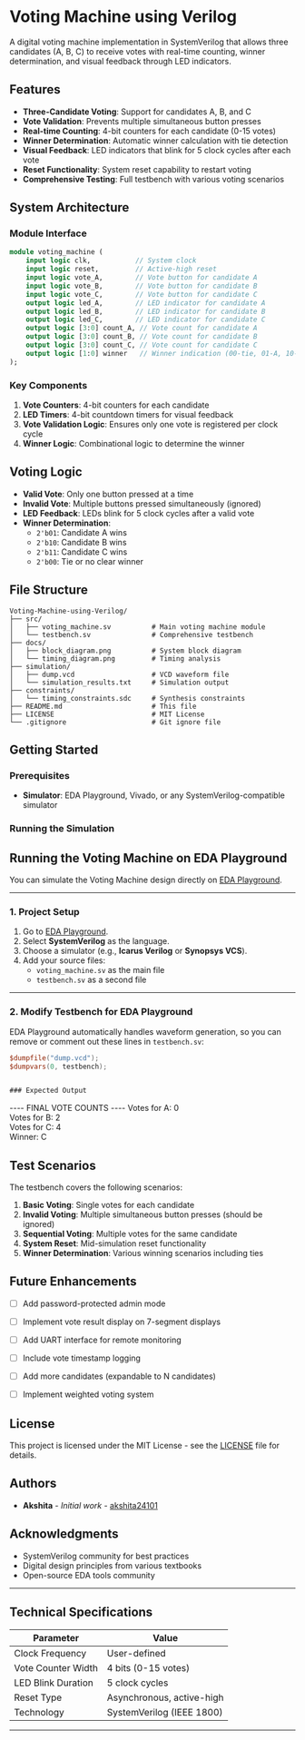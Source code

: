# Voting Machine using Verilog

A digital voting machine implementation in SystemVerilog that allows three candidates (A, B, C) to receive votes with real-time counting, winner determination, and visual feedback through LED indicators.

## Features

- **Three-Candidate Voting**: Support for candidates A, B, and C
- **Vote Validation**: Prevents multiple simultaneous button presses
- **Real-time Counting**: 4-bit counters for each candidate (0-15 votes)
- **Winner Determination**: Automatic winner calculation with tie detection
- **Visual Feedback**: LED indicators that blink for 5 clock cycles after each vote
- **Reset Functionality**: System reset capability to restart voting
- **Comprehensive Testing**: Full testbench with various voting scenarios

## System Architecture

### Module Interface

```systemverilog
module voting_machine (
    input logic clk,           // System clock
    input logic reset,         // Active-high reset
    input logic vote_A,        // Vote button for candidate A
    input logic vote_B,        // Vote button for candidate B
    input logic vote_C,        // Vote button for candidate C
    output logic led_A,        // LED indicator for candidate A
    output logic led_B,        // LED indicator for candidate B
    output logic led_C,        // LED indicator for candidate C
    output logic [3:0] count_A, // Vote count for candidate A
    output logic [3:0] count_B, // Vote count for candidate B
    output logic [3:0] count_C, // Vote count for candidate C
    output logic [1:0] winner   // Winner indication (00-tie, 01-A, 10-B, 11-C)
);
```

### Key Components

1. **Vote Counters**: 4-bit counters for each candidate
2. **LED Timers**: 4-bit countdown timers for visual feedback
3. **Vote Validation Logic**: Ensures only one vote is registered per clock cycle
4. **Winner Logic**: Combinational logic to determine the winner

## Voting Logic

- **Valid Vote**: Only one button pressed at a time
- **Invalid Vote**: Multiple buttons pressed simultaneously (ignored)
- **LED Feedback**: LEDs blink for 5 clock cycles after a valid vote
- **Winner Determination**: 
  - `2'b01`: Candidate A wins
  - `2'b10`: Candidate B wins
  - `2'b11`: Candidate C wins
  - `2'b00`: Tie or no clear winner

## File Structure

```
Voting-Machine-using-Verilog/
├── src/
│   ├── voting_machine.sv          # Main voting machine module
│   └── testbench.sv               # Comprehensive testbench
├── docs/
│   ├── block_diagram.png          # System block diagram
│   └── timing_diagram.png         # Timing analysis
├── simulation/
│   ├── dump.vcd                   # VCD waveform file
│   └── simulation_results.txt     # Simulation output
├── constraints/
│   └── timing_constraints.sdc     # Synthesis constraints
├── README.md                      # This file
├── LICENSE                        # MIT License
└── .gitignore                     # Git ignore file
```

## Getting Started

### Prerequisites

- **Simulator**: EDA Playground, Vivado, or any SystemVerilog-compatible simulator

### Running the Simulation

## Running the Voting Machine on EDA Playground

You can simulate the Voting Machine design directly on [EDA Playground](https://www.edaplayground.com/).

---

### 1. Project Setup
1. Go to [EDA Playground](https://www.edaplayground.com/).  
2. Select **SystemVerilog** as the language.  
3. Choose a simulator (e.g., **Icarus Verilog** or **Synopsys VCS**).  
4. Add your source files:
   - `voting_machine.sv` as the main file
   - `testbench.sv` as a second file 

---

### 2. Modify Testbench for EDA Playground

EDA Playground automatically handles waveform generation, so you can remove or comment out these lines in `testbench.sv`:

```verilog
$dumpfile("dump.vcd");
$dumpvars(0, testbench);


### Expected Output

```
---- FINAL VOTE COUNTS ----
Votes for A: 0  
Votes for B: 2  
Votes for C: 4  
Winner: C  

## Test Scenarios

The testbench covers the following scenarios:

1. **Basic Voting**: Single votes for each candidate
2. **Invalid Voting**: Multiple simultaneous button presses (should be ignored)
3. **Sequential Voting**: Multiple votes for the same candidate
4. **System Reset**: Mid-simulation reset functionality
5. **Winner Determination**: Various winning scenarios including ties


## Future Enhancements

- [ ] Add password-protected admin mode
- [ ] Implement vote result display on 7-segment displays
- [ ] Add UART interface for remote monitoring
- [ ] Include vote timestamp logging
- [ ] Add more candidates (expandable to N candidates)
- [ ] Implement weighted voting system


## License

This project is licensed under the MIT License - see the [LICENSE](LICENSE) file for details.

## Authors

- **Akshita** - *Initial work* - [akshita24101](https://github.com/akshita24101)

## Acknowledgments

- SystemVerilog community for best practices
- Digital design principles from various textbooks
- Open-source EDA tools community

---

## Technical Specifications

| Parameter | Value |
|-----------|-------|
| Clock Frequency | User-defined |
| Vote Counter Width | 4 bits (0-15 votes) |
| LED Blink Duration | 5 clock cycles |
| Reset Type | Asynchronous, active-high |
| Technology | SystemVerilog (IEEE 1800) |

---

